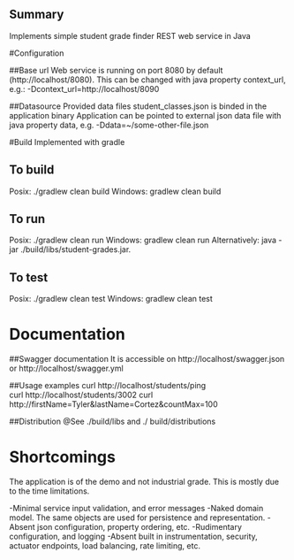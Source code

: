 Summary
-------
Implements simple student grade finder REST web service in Java


#Configuration

##Base url
Web service is running on port 8080 by default (http://localhost/8080). This can be changed with java property context_url, e.g.: -Dcontext_url=http://localhost/8090

##Datasource
Provided data files student_classes.json is binded in the application binary
Application can be pointed to external json data file with java property data, 
e.g.  -Ddata=~/some-other-file.json 

#Build
Implemented with gradle

## To build
Posix:		./gradlew clean build
Windows: 	gradlew clean build

## To run
Posix:			./gradlew clean run
Windows: 		gradlew clean run
Alternatively:	java -jar ./build/libs/student-grades.jar.


## To test
Posix:		./gradlew clean test
Windows: 	gradlew clean test

# Documentation

##Swagger documentation
It is accessible on http://localhost/swagger.json
or http://localhost/swagger.yml

##Usage examples
curl http://localhost/students/ping		
curl http://localhost/students/3002
curl http://firstName=Tyler&lastName=Cortez&countMax=100

##Distribution
@See ./build/libs and ./	build/distributions	


# Shortcomings

The application is of the demo and not industrial grade. This is mostly due to the time limitations.

-Minimal service input validation, and error messages
-Naked domain model. The same objects are used for persistence and representation.
-Absent json configuration, property ordering, etc.
-Rudimentary configuration, and logging 
-Absent built in instrumentation, security, actuator endpoints, load balancing, 
rate limiting, etc.

